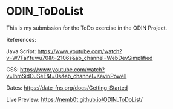 # ODIN_ToDoList

This is my submission for the ToDo exercise in the ODIN Project.

References:

Java Script: https://www.youtube.com/watch?v=W7FaYfuwu70&t=2106s&ab_channel=WebDevSimplified

CSS: https://www.youtube.com/watch?v=IhmSidOJSeE&t=0s&ab_channel=KevinPowell

Dates: https://date-fns.org/docs/Getting-Started

Live Preview: https://nemb0t.github.io/ODIN_ToDoList/